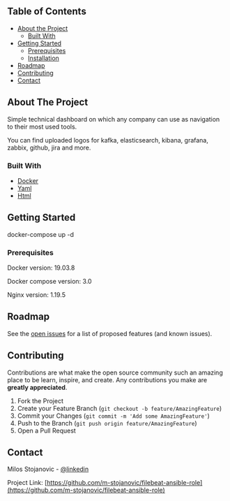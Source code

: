 <!-- TABLE OF CONTENTS -->
## Table of Contents

* [About the Project](#about-the-project)
  * [Built With](#built-with)
* [Getting Started](#getting-started)
  * [Prerequisites](#prerequisites)
  * [Installation](#installation)
* [Roadmap](#roadmap)
* [Contributing](#contributing)
* [Contact](#contact)


<!-- ABOUT THE PROJECT -->
## About The Project

Simple technical dashboard on which any company can use as navigation to their most used tools. 

You can find uploaded logos for kafka, elasticsearch, kibana, grafana, zabbix, github, jira and more. 

### Built With
* [Docker](https://docker.com)
* [Yaml](https://yaml.com)
* [Html](https://html.com)

## Getting Started

docker-compose up -d

### Prerequisites

Docker version:           19.03.8

Docker compose version:   3.0 

Nginx version:            1.19.5

<!-- ROADMAP -->
## Roadmap

See the [open issues](https://github.com/m-stojanovic/technical-homepage-dashboard/issues) for a list of proposed features (and known issues).

<!-- CONTRIBUTING -->
## Contributing

Contributions are what make the open source community such an amazing place to be learn, inspire, and create. Any contributions you make are **greatly appreciated**.

1. Fork the Project
2. Create your Feature Branch (`git checkout -b feature/AmazingFeature`)
3. Commit your Changes (`git commit -m 'Add some AmazingFeature'`)
4. Push to the Branch (`git push origin feature/AmazingFeature`)
5. Open a Pull Request


<!-- CONTACT -->
## Contact

Milos Stojanovic - [@linkedin](https://www.linkedin.com/in/infomilosstojanovic/)

Project Link: [https://github.com/m-stojanovic/filebeat-ansible-role](https://github.com/m-stojanovic/filebeat-ansible-role)
